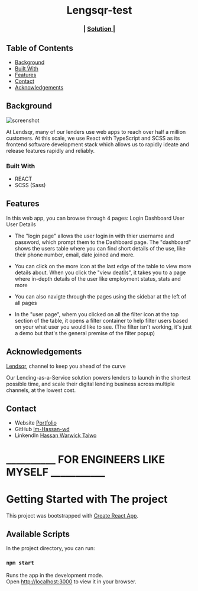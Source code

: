 <!-- Please update value in the {}  -->

<h1 align="center" target="_blank">Lengsqr-test</h1>

<div align="center">
  <h3>
    <span> | </span>
    <a href="https://lensqr-wick-test.netlify.app/">
      Solution
    </a>
    <span> | </span>
  </h3>
</div>

<!-- TABLE OF CONTENTS -->

## Table of Contents

- [Background](#background)
- [Built With](#built-with)
- [Features](#features)
- [Contact](#contact)
- [Acknowledgements](#acknowledgements)

<!-- Background -->

## Background

![screenshot](https://raw.githubusercontent.com/Im-Hassan-wd/sponge-s-portfolio/master/img/electron-home)

At Lendsqr, many of our lenders use web apps to reach over half a million customers. At this scale, we use React with TypeScript and SCSS as its frontend software development stack which allows us to rapidly ideate and release features rapidly and reliably.

### Built With

<!-- This section should list any major frameworks that you built your project using. Here are a few examples.-->

- REACT
- SCSS (Sass)

## Features

In this web app, you can browse through 4 pages:
Login
Dashboard
User
User Details

- The "login page" allows the user login in with thier username and password, which prompt them to the Dashboard page. The "dashboard" shows the users table where you can find short details of the use, like their phone number, email, date joined and more. 

- You can click on the more icon at the last edge of the table to view more details about. When you click the "view deatils", it takes you to a page where in-depth details of the user like employment status, stats and more

- You can also navigte through the pages using the sidebar at the left of all pages

- In the "user page", whem you clicked on all the filter icon at the top section of the table, it opens a filter container to help filter users based on your what user you would like to see. (The filter isn't working, it's just a demo but that's the general premise of the filter popup)

## Acknowledgements

[Lendsqr](https://www.lendsqr.com/), channel to keep you ahead of the curve

Our Lending-as-a-Service solution powers lenders to launch in the shortest possible time, and scale their digital lending business across multiple channels, at the lowest cost.

<!-- This section should list any articles or add-ons/plugins that helps you to complete the project. This is optional but it will help you in the future. For exmpale -->

## Contact

- Website [Portfolio](https://warwickthewebdeveloper.netlify.app)
- GitHub [Im-Hassan-wd](https://github.com/Im-Hassan-wd)
- LinkendIn [Hassan Warwick Taiwo](https://linkedin.com/in/hassan-warwick-517003254)

# __________ FOR ENGINEERS LIKE MYSELF ___________
# Getting Started with The project

This project was bootstrapped with [Create React App](https://github.com/facebook/create-react-app).

## Available Scripts

In the project directory, you can run:

### `npm start`

Runs the app in the development mode.\
Open [http://localhost:3000](http://localhost:3000) to view it in your browser.
